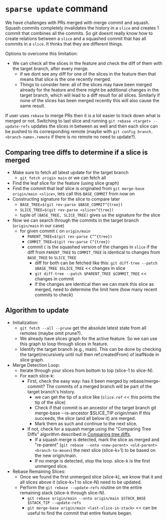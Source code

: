 # `sparse update` command

We have challenges with PRs merged with merge commit and squash. Squash commits completely invalidates the
history in a `slice` and creates 1 commit that combines all the commits. So git doesnt really know how to
create relations between a `slice` and a squashed commit that has all commits in a `slice`. It thinks that
they are different things.

Options to overcome this limitation:
- We can check all the slices in the feature and check the diff of them with the target branch, after every merge.
  - if we dont see any diff for one of the slices in the feature then that means that slice is the one recently merged.
  - Things to consider here: all of the slices may have been merged already for the feature and there might be additional
  changes in the target branch, which will lead to a diff result for all slices. Similarly if none of the slices has been
  merged recently this will also cause the same result.

If user uses `rebase` to merge PRs then it is a lot easier to track down what is merged or not. Switching to last slice
and running `git rebase <target> --update-refs` updates the slices in between as well and then each slice can be pushed
to its corresponding remote (maybe with `git config branch.<branch-name>.remote` if there is no remote no need to update?).

## Comparing tree diffs to determine if a slice is merged
- Make sure to fetch all latest update for the target branch
  - `git fetch origin main` or we can fetch all
- Find the leaf slice for the feature (using slice graph)
- Find the commit that leaf slice is originated from `git merge-base origin/main <slice>`, lets call this `BASE_COMMIT` from now on
- Constructing signature for the slice to compare later
  - `BASE_TREE=$(git rev-parse $BASE_COMMIT^{tree})`
  - `SLICE_TREE=$(git rev-parse <slice>^{tree})`
  - tuple of `(BASE_TREE, SLICE_TREE)` gives us the signature for the slice
- Now we can search through the commits in the target branch (`origin/main` in our case)
  - for given commit `C` on `origin/main`
    - `PARENT_TREE=$(git rev-parse C^^{tree})`
    - `COMMIT_TREE=$(git rev-parse C^{tree})`
    - commit `C` is the squashed version of the changes in `slice` if the diff from `PARENT_TREE` to `COMMIT_TREE` is
    identical to changes from `BASE_TREE` to `SLICE_TREE`
      - diff for both can be fetched like this: `git diff-tree --patch $BASE_TREE $SLICE_TREE` << changes in slice
      - `git diff-tree --patch $PARENT_TREE $COMMIT_TREE` << changes in commit
      - if the changes are identical then we can mark this slice as merged, need to determine the limit here (how many recent commits to check)

## Algorithm to update
- Initialization:
  - `git fetch --all --prune` get the absolute latest state from all remotes (maybe omit prune?).
  - We already have slices graph for the active feature. So we can use this graph to loop through slices in feature.
  - Identify the target branch (e.g., main). This can be done by checking the target(recursively until null then ref.createdFrom) of leafNode in slice graph.
- Merge Detection Loop:
    - Iterate through your slices from bottom to top (slice-1 to slice-N).
    - For each slice-k:
      - First, check the easy way: has it been merged by rebase/merge-commit? The commits of a merged branch will be part of the target branch's history.
        - we can get the tip of a slice like (`slice.ref` << this points the tip of the slice)
        - Check if that commit is an ancestor of the target branch git merge-base --is-ancestor $SLICE_TIP origin/main If this succeeds, the slice (and all below it) are merged.
        - Mark them as such and continue to the next slice.
      - If not, check for a squash merge using the "Comparing Tree Diffs" algorithm described in [Comparing tree diffs](#comparing-tree-diffs-to-determine-if-a-slice-is-merged).
        - If a squash merge is detected, mark the slice as merged and "re-parent" (`git rebase --onto <new-parent> <old-parent> <branch-to-move>`) the next slice (slice-k+1) to be based on the new origin/main.
        - If no merge is detected, stop the loop. slice-k is the first unmerged slice.
- Rebase Remaining Slices:
  - Once we found the first unmerged slice (slice-k), we know that it and all slices above it (slice-k+1 to slice-N) need to be updated.
  - Perform the `git rebase --update-refs` routine on the entire remaining stack (slice-k through slice-N).
    - `git rebase origin/main --onto origin/main $STACK_BASE $STACK_TIP --update-refs`
    - `git merge-base origin/main <last-slice-in-stack>` << can be useful to find the commit that entire feature began.
